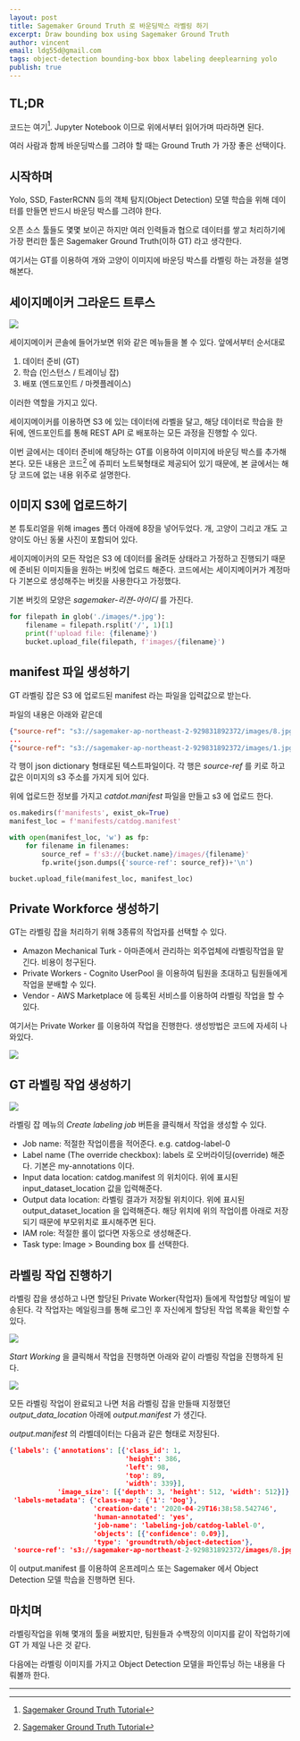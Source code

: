 ```yaml
---
layout: post
title: Sagemaker Ground Truth 로 바운딩박스 라벨링 하기
excerpt: Draw bounding box using Sagemaker Ground Truth
author: vincent
email: ldg55d@gmail.com
tags: object-detection bounding-box bbox labeling deeplearning yolo
publish: true
---
```


## TL;DR

코드는 여기[^1]. Jupyter Notebook 이므로 위에서부터 읽어가며 따라하면 된다.

여러 사람과 함께 바운딩박스를 그려야 할 때는 Ground Truth 가 가장 좋은 선택이다.

## 시작하며

Yolo, SSD, FasterRCNN 등의 객체 탐지(Object Detection) 모델 학습을 위해 데이터를 만들면 반드시 바운딩 박스를 그려야 한다.

오픈 소스 툴들도 몇몇 보이곤 하지만 여러 인력들과 협으로 데이터를 쌓고 처리하기에 가장 편리한 툴은 Sagemaker Ground Truth(이하 GT) 라고 생각한다.

여기서는 GT를 이용하여 개와 고양이 이미지에 바운딩 박스를 라벨링 하는 과정을 설명해본다.

## 세이지메이커 그라운드 트루스

![](/assets/img/20200430/sagemaker.png)

세이지메이커 콘솔에 들어가보면 위와 같은 메뉴들을 볼 수 있다. 앞에서부터 순서대로 

1. 데이터 준비 (GT)
2. 학습 (인스턴스 / 트레이닝 잡)
3. 배포 (엔드포인트 / 마켓플레이스)

이러한 역할을 가지고 있다.

세이지메이커를 이용하면 S3 에 있는 데이터에 라벨을 달고, 해당 데이터로 학습을 한 뒤에, 엔드포인트를 통해 REST API 로 배포하는 모든 과정을 진행할 수 있다.

이번 글에서는 데이터 준비에 해당하는 GT를 이용하여 이미지에 바운딩 박스를 추가해본다. 모든 내용은 코드[^1] 에 쥬피터 노트북형태로 제공되어 있기 때문에, 본 글에서는 해당 코드에 없는 내용 위주로 설명한다.

## 이미지 S3에 업로드하기

본 튜토리얼을 위해 images 폴더 아래에 8장을 넣어두었다. 개, 고양이 그리고 개도 고양이도 아닌 동물 사진이 포함되어 있다.

세이지메이커의 모든 작업은 S3 에 데이터를 올려둔 상태라고 가정하고 진행되기 때문에 준비된 이미지들을 원하는 버킷에 업로드 해준다. 코드에서는 세이지메이커가 계정마다 기본으로 생성해주는 버킷을 사용한다고 가정했다.

기본 버킷의 모양은 *sagemaker-리젼-아이디* 를 가진다.

```python
for filepath in glob('./images/*.jpg'):
    filename = filepath.rsplit('/', 1)[1]
    print(f'upload file: {filename}')
    bucket.upload_file(filepath, f'images/{filename}')
```

## manifest 파일 생성하기

GT 라벨링 잡은 S3 에 업로드된 manifest 라는 파일을 입력값으로 받는다.

파일의 내용은 아래와 같은데

```json
{"source-ref": "s3://sagemaker-ap-northeast-2-929831892372/images/8.jpg"}
...
{"source-ref": "s3://sagemaker-ap-northeast-2-929831892372/images/1.jpg"}
```
각 행이 json dictionary 형태로된 텍스트파일이다.
각 행은 *source-ref* 를 키로 하고 값은 이미지의 s3 주소를 가지게 되어 있다.

위에 업로드한 정보를 가지고 *catdot.manifest* 파일을 만들고 s3 에 업로드 한다.

```python
os.makedirs(f'manifests', exist_ok=True)
manifest_loc = f'manifests/catdog.manifest'

with open(manifest_loc, 'w') as fp:
    for filename in filenames:
        source_ref = f's3://{bucket.name}/images/{filename}'
        fp.write(json.dumps({'source-ref': source_ref})+'\n')

bucket.upload_file(manifest_loc, manifest_loc)
```

## Private Workforce 생성하기

GT는 라벨링 잡을 처리하기 위해 3종류의 작업자를 선택할 수 있다.

* Amazon Mechanical Turk - 아마존에서 관리하는 외주업체에 라벨링작업을 맡긴다. 비용이 청구된다.
* Private Workers - Cognito UserPool 을 이용하여 팀원을 초대하고 팀원들에게 작업을 분배할 수 있다.
* Vendor - AWS Marketplace 에 등록된 서비스를 이용하여 라벨링 작업을 할 수 있다.

여기서는 Private Worker 를 이용하여 작업을 진행한다. 생성방법은 코드에 자세히 나와있다.

![](https://github.com/haandol/sagemaker-groundtruth-tutorial/raw/49bdc7e4064f9e648e1501306234288ee8120d0b/assets/PrivateWorkforce.png)

## GT 라벨링 작업 생성하기

![](https://github.com/haandol/sagemaker-groundtruth-tutorial/raw/49bdc7e4064f9e648e1501306234288ee8120d0b/assets/SetupGroundTruth.png)

라벨링 잡 메뉴의 *Create labeling job* 버튼을 클릭해서 작업을 생성할 수 있다.

* Job name: 적절한 작업이름을 적어준다. e.g. catdog-label-0
* Label name (The override checkbox): labels 로 오버라이딩(override) 해준다. 기본은 my-annotations 이다.
* Input data location: catdog.manifest 의 위치이다. 위에 표시된 input_dataset_location 값을 입력해준다.
* Output data location: 라벨링 결과가 저장될 위치이다. 위에 표시된 output_dataset_location 을 입력해준다. 해당 위치에 위의 작업이름 아래로 저장되기 때문에 부모위치로 표시해주면 된다.
* IAM role: 적절한 롤이 없다면 자동으로 생성해준다.
* Task type: Image > Bounding box 를 선택한다.

## 라벨링 작업 진행하기

라벨링 잡을 생성하고 나면 할당된 Private Worker(작업자) 들에게 작업할당 메일이 발송된다. 각 작업자는 메일링크를 통해 로그인 후 자신에게 할당된 작업 목록을 확인할 수 있다.

![](https://github.com/haandol/sagemaker-groundtruth-tutorial/raw/49bdc7e4064f9e648e1501306234288ee8120d0b/assets/WorkerLabelingJobs.png)

*Start Working* 을 클릭해서 작업을 진행하면 아래와 같이 라벨링 작업을 진행하게 된다.

![](https://github.com/haandol/sagemaker-groundtruth-tutorial/raw/49bdc7e4064f9e648e1501306234288ee8120d0b/assets/2Labels.png)

모든 라벨링 작업이 완료되고 나면 처음 라벨링 잡을 만들때 지정했던 *output_data_location* 아래에 *output.manifest* 가 생긴다.

*output.manifest* 의 라벨데이터는 다음과 같은 형태로 저장된다.

```json
{'labels': {'annotations': [{'class_id': 1,
                             'height': 386,
                             'left': 98,
                             'top': 89,
                             'width': 339}],
            'image_size': [{'depth': 3, 'height': 512, 'width': 512}]},
 'labels-metadata': {'class-map': {'1': 'Dog'},
                     'creation-date': '2020-04-29T16:38:58.542746',
                     'human-annotated': 'yes',
                     'job-name': 'labeling-job/catdog-lablel-0',
                     'objects': [{'confidence': 0.09}],
                     'type': 'groundtruth/object-detection'},
 'source-ref': 's3://sagemaker-ap-northeast-2-929831892372/images/8.jpg'}
```

이 output.manifest 를 이용하여 온프레미스 또는 Sagemaker 에서 Object Detection 모델 학습을 진행하면 된다.

## 마치며

라벨링작업을 위해 몇개의 툴을 써봤지만, 팀원들과 수백장의 이미지를 같이 작업하기에 GT 가 제일 나은 것 같다.

다음에는 라벨링 이미지를 가지고 Object Detection 모델을 파인튜닝 하는 내용을 다뤄볼까 한다.

----

[^1]: [Sagemaker Ground Truth Tutorial](https://github.com/haandol/sagemaker-groundtruth-tutorial/blob/master/Sagemaker%20Ground%20Truth.ipynb)
